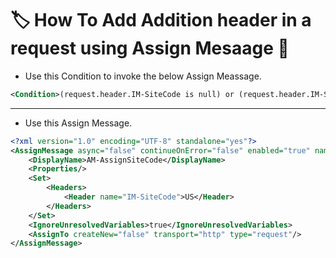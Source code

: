# :label: How To Add Addition header in a request using Assign Mesaage :high_brightness:

- Use this Condition to invoke the below Assign Meassage.
```xml
<Condition>(request.header.IM-SiteCode is null) or (request.header.IM-SiteCode = "")</Condition>
```

---

- Use this Assign Message.
```xml
<?xml version="1.0" encoding="UTF-8" standalone="yes"?>
<AssignMessage async="false" continueOnError="false" enabled="true" name="AM-AssignSiteCode">
    <DisplayName>AM-AssignSiteCode</DisplayName>
    <Properties/>
    <Set>
        <Headers>
            <Header name="IM-SiteCode">US</Header>
        </Headers>
    </Set>
    <IgnoreUnresolvedVariables>true</IgnoreUnresolvedVariables>
    <AssignTo createNew="false" transport="http" type="request"/>
</AssignMessage>
```
